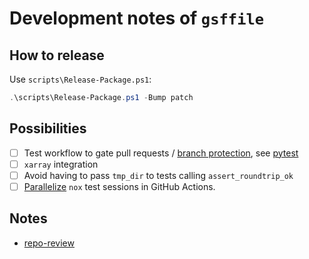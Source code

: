 # Development notes of `gsffile`

## How to release

Use `scripts\Release-Package.ps1`:

```powershell
.\scripts\Release-Package.ps1 -Bump patch
```

## Possibilities

* [ ] Test workflow to gate pull requests / [branch protection](https://docs.github.com/en/repositories/configuring-branches-and-merges-in-your-repository/managing-rulesets/about-rulesets), see [pytest](https://github.com/pytest-dev/pytest/tree/main/.github/workflows)
* [ ] `xarray` integration
* [ ] Avoid having to pass `tmp_dir` to tests calling `assert_roundtrip_ok`
* [ ] [Parallelize](https://nox.thea.codes/en/stable/cookbook.html#generating-a-matrix-with-github-actions) `nox` test sessions in GitHub Actions.

## Notes

* [repo-review](https://learn.scientific-python.org/development/guides/repo-review/?repo=angelo-peronio%2Fgsffile&branch=master)
